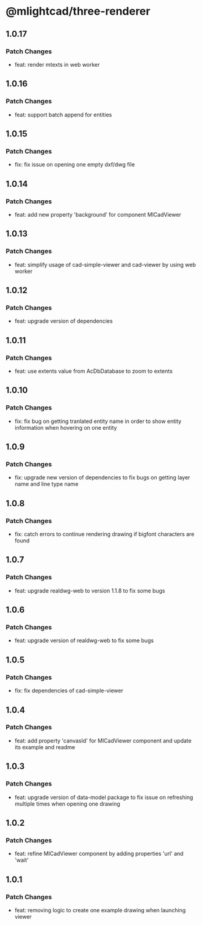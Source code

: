 # @mlightcad/three-renderer

## 1.0.17

### Patch Changes

- feat: render mtexts in web worker

## 1.0.16

### Patch Changes

- feat: support batch append for entities

## 1.0.15

### Patch Changes

- fix: fix issue on opening one empty dxf/dwg file

## 1.0.14

### Patch Changes

- feat: add new property 'background' for component MlCadViewer

## 1.0.13

### Patch Changes

- feat: simplify usage of cad-simple-viewer and cad-viewer by using web worker

## 1.0.12

### Patch Changes

- feat: upgrade version of dependencies

## 1.0.11

### Patch Changes

- feat: use extents value from AcDbDatabase to zoom to extents

## 1.0.10

### Patch Changes

- fix: fix bug on getting tranlated entity name in order to show entity information when hovering on one entity

## 1.0.9

### Patch Changes

- fix: upgrade new version of dependencies to fix bugs on getting layer name and line type name

## 1.0.8

### Patch Changes

- fix: catch errors to continue rendering drawing if bigfont characters are found

## 1.0.7

### Patch Changes

- feat: upgrade realdwg-web to version 1.1.8 to fix some bugs

## 1.0.6

### Patch Changes

- feat: upgrade version of realdwg-web to fix some bugs

## 1.0.5

### Patch Changes

- fix: fix dependencies of cad-simple-viewer

## 1.0.4

### Patch Changes

- feat: add property 'canvasId' for MlCadViewer component and update its example and readme

## 1.0.3

### Patch Changes

- feat: upgrade version of data-model package to fix issue on refreshing multiple times when opening one drawing

## 1.0.2

### Patch Changes

- feat: refine MlCadViewer component by adding properties 'url' and 'wait'

## 1.0.1

### Patch Changes

- feat: removing logic to create one example drawing when launching viewer
